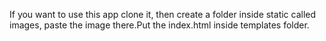 If you want to use this app clone it, then create a folder inside static called images, paste the image there.Put the index.html inside templates folder.
